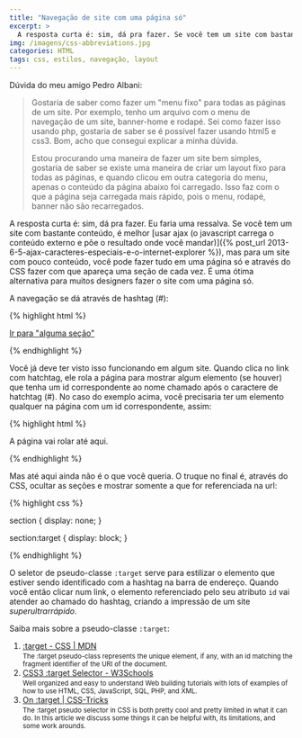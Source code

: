 ```yaml
---
title: "Navegação de site com uma página só"
excerpt: >
  A resposta curta é: sim, dá pra fazer. Se você tem um site com bastante conteúdo, é melhor usar ajax (...), mas para um site com pouco conteúdo, você pode fazer tudo em uma página só...
img: /imagens/css-abbreviations.jpg
categories: HTML
tags: css, estilos, navegação, layout
---
```


Dúvida do meu amigo Pedro Albani:

> Gostaria de saber como fazer um "menu fixo" para todas as páginas de um site. Por exemplo, tenho um arquivo com o menu de navegação de um site, banner-home e rodapé. Sei como fazer isso usando php, gostaria de saber se é possível fazer usando html5 e css3. Bom, acho que consegui explicar a minha dúvida.
> 
> Estou procurando uma maneira de fazer um site bem simples, gostaria de saber se existe uma maneira de criar um layout fixo para todas as páginas, e quando clicou em outra categoria do menu, apenas o conteúdo da página abaixo foi carregado. Isso faz com o que a página seja carregada mais rápido, pois o menu, rodapé, banner não são recarregados.

A resposta curta é: sim, dá pra fazer. Eu faria uma ressalva. Se você tem um site com bastante conteúdo, é melhor [usar ajax (o javascript carrega o conteúdo externo e põe o resultado onde você mandar)]({% post_url 2013-6-5-ajax-caracteres-especiais-e-o-internet-explorer %}), mas para um site com pouco conteúdo, você pode fazer tudo em uma página só e através do CSS fazer com que apareça uma seção de cada vez. É uma ótima alternativa para muitos designers fazer o site com uma página só.

A navegação se dá através de hashtag (#):

{% highlight html %}

<a href="#algumasecao">Ir para "alguma seção"</a>

{% endhighlight %}


Você já deve ter visto isso funcionando em algum site. Quando clica no link com hatchtag, ele rola a página para mostrar algum elemento (se houver) que tenha um id correspondente ao nome chamado após o caractere de hatchtag (#). No caso do exemplo acima, você precisaria ter um elemento qualquer na página com um id correspondente, assim:

{% highlight html %}

<section id="algumasecao">
    <p>A página vai rolar até aqui.</p>
</section>

{% endhighlight %}


Mas até aqui ainda não é o que você queria. O truque no final é, através do CSS, ocultar as seções e mostrar somente a que for referenciada na url:

{% highlight css %}

section {
    display: none;
}

section:target {
    display: block;
}

{% endhighlight %}

O seletor de pseudo-classe `:target` serve para estilizar o elemento que estiver sendo identificado com a hashtag na barra de endereço. Quando você então clicar num link, o elemento referenciado pelo seu atributo `id` vai atender ao chamado do hashtag, criando a impressão de um site *superultrarrápido*.

Saiba mais sobre a pseudo-classe `:target`:

1. [:target - CSS \| MDN](https://developer.mozilla.org/pt-BR/docs/Web/CSS/:target)<br>
<small>The :target pseudo-class represents the unique element, if any, with an id matching the fragment identifier of the URI of the document.</small>
2. [CSS3 :target Selector - W3Schools](http://www.w3schools.com/cssref/sel_target.asp)<br>
<small>Well organized and easy to understand Web building tutorials with lots of examples of how to use HTML, CSS, JavaScript, SQL, PHP, and XML.</small>
3. [On :target \| CSS-Tricks](https://css-tricks.com/on-target/)<br>
<small>The :target pseudo selector in CSS is both pretty cool and pretty limited in what it can do. In this article we discuss some things it can be helpful with, its limitations, and some work arounds.</small>
